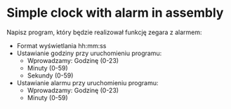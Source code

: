 # Simple clock with alarm in assembly
Napisz program, który będzie realizował funkcję zegara z alarmem:
  - Format wyświetlania hh:mm:ss
  - Ustawianie godziny przy uruchomieniu programu:
    - Wprowadzamy: Godzinę (0-23)
    - Minuty (0-59)
    - Sekundy (0-59)
  - Ustawianie alarmu przy uruchomieniu programu:
    - Wprowadzamy: Godzinę (0-23)
    - Minuty (0-59)
